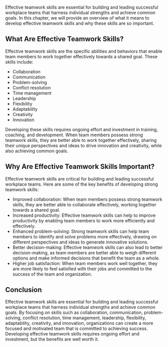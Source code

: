 
Effective teamwork skills are essential for building and leading successful workplace teams that harness individual strengths and achieve common goals. In this chapter, we will provide an overview of what it means to develop effective teamwork skills and why these skills are so important.

What Are Effective Teamwork Skills?
-----------------------------------

Effective teamwork skills are the specific abilities and behaviors that enable team members to work together effectively towards a shared goal. These skills include:

* Collaboration
* Communication
* Problem-solving
* Conflict resolution
* Time management
* Leadership
* Flexibility
* Adaptability
* Creativity
* Innovation

Developing these skills requires ongoing effort and investment in training, coaching, and development. When team members possess strong teamwork skills, they are better able to work together effectively, sharing their unique perspectives and ideas to drive innovation and creativity, while also achieving common goals.

Why Are Effective Teamwork Skills Important?
--------------------------------------------

Effective teamwork skills are critical for building and leading successful workplace teams. Here are some of the key benefits of developing strong teamwork skills:

* Improved collaboration: When team members possess strong teamwork skills, they are better able to collaborate effectively, working together towards a shared goal.
* Increased productivity: Effective teamwork skills can help to improve productivity by enabling team members to work more efficiently and effectively.
* Enhanced problem-solving: Strong teamwork skills can help team members to identify and solve problems more effectively, drawing on different perspectives and ideas to generate innovative solutions.
* Better decision-making: Effective teamwork skills can also lead to better decision-making, as team members are better able to weigh different options and make informed decisions that benefit the team as a whole.
* Higher job satisfaction: When team members work well together, they are more likely to feel satisfied with their jobs and committed to the success of the team and organization.

Conclusion
----------

Effective teamwork skills are essential for building and leading successful workplace teams that harness individual strengths and achieve common goals. By focusing on skills such as collaboration, communication, problem-solving, conflict resolution, time management, leadership, flexibility, adaptability, creativity, and innovation, organizations can create a more focused and motivated team that is committed to achieving success. Developing effective teamwork skills requires ongoing effort and investment, but the benefits are well worth it.
